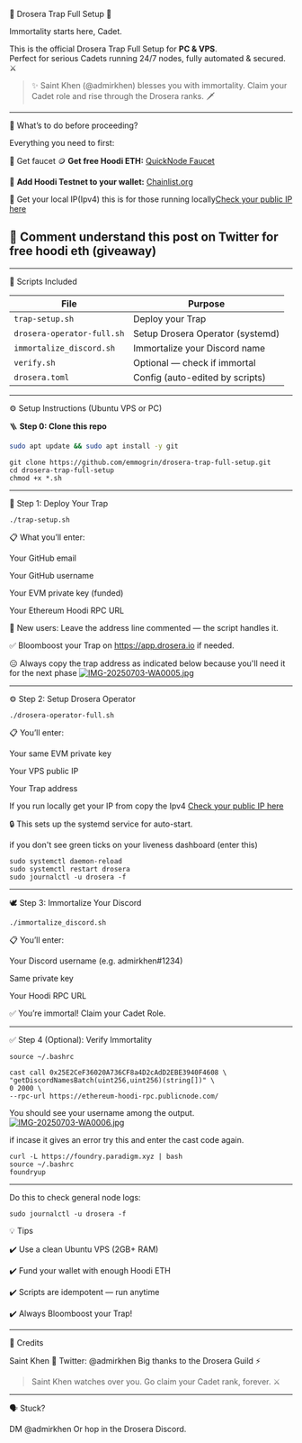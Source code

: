 🧡 Drosera Trap Full Setup 🧡

Immortality starts here, Cadet.

This is the official Drosera Trap Full Setup for **PC & VPS**.  
Perfect for serious Cadets running 24/7 nodes, fully automated & secured. ⚔️

> ✨ Saint Khen (@admirkhen) blesses you with immortality.
Claim your Cadet role and rise through the Drosera ranks. 🗡️


---

🧱 What’s to do before proceeding?

Everything you need to first:

📌 Get faucet 🪙 **Get free Hoodi ETH:** [QuickNode Faucet](https://faucet.quicknode.com/ethereum/hoodi/)

📌 **Add Hoodi Testnet to your wallet:** [Chainlist.org](https://chainlist.org/)

📌 Get your local IP(Ipv4) this is for those running locally[Check your public IP here](https://whatismyipaddress.com/)

🏅 Comment understand this post on Twitter for free hoodi eth (giveaway)
---


---

📂 Scripts Included

| File | Purpose |
| ---- | ------- |
| `trap-setup.sh` | Deploy your Trap |
| `drosera-operator-full.sh` | Setup Drosera Operator (systemd) |
| `immortalize_discord.sh` | Immortalize your Discord name |
| `verify.sh` | Optional — check if immortal |
| `drosera.toml` | Config (auto-edited by scripts) |


---

⚙️ Setup Instructions (Ubuntu VPS or PC)

🪜 **Step 0: Clone this repo**

```bash
sudo apt update && sudo apt install -y git
```
```
git clone https://github.com/emmogrin/drosera-trap-full-setup.git
cd drosera-trap-full-setup
chmod +x *.sh
```

---

🐳 Step 1: Deploy Your Trap
```
./trap-setup.sh
```
📋 What you’ll enter:

Your GitHub email

Your GitHub username

Your EVM private key (funded)

Your Ethereum Hoodi RPC URL


🚨 New users: Leave the address line commented — the script handles it.

✅ Bloomboost your Trap on https://app.drosera.io if needed.

😑 Always copy the trap address as indicated below because you'll need it for the next phase
[![IMG-20250703-WA0005.jpg](https://i.postimg.cc/8cB6jc8g/IMG-20250703-WA0005.jpg)](https://postimg.cc/zHvBQJXx)

---

⚙️ Step 2: Setup Drosera Operator
```
./drosera-operator-full.sh
```
📋 You’ll enter:

Your same EVM private key

Your VPS public IP 

Your Trap address

If you run locally get your IP from copy the Ipv4 [Check your public IP here](https://whatismyipaddress.com/)


🔒 This sets up the systemd service for auto-start.

if you don't see green ticks on your liveness dashboard (enter this)
```
sudo systemctl daemon-reload
sudo systemctl restart drosera
sudo journalctl -u drosera -f
```


---

🕊️ Step 3: Immortalize Your Discord
```
./immortalize_discord.sh
```
📋 You’ll enter:

Your Discord username (e.g. admirkhen#1234)

Same private key

Your Hoodi RPC URL


✅ You’re immortal! Claim your Cadet Role.


---

✅ Step 4 (Optional): Verify Immortality
```
source ~/.bashrc
```
```
cast call 0x25E2CeF36020A736CF8a4D2cAdD2EBE3940F4608 \
"getDiscordNamesBatch(uint256,uint256)(string[])" \
0 2000 \
--rpc-url https://ethereum-hoodi-rpc.publicnode.com/
```
You should see your username among the output.
[![IMG-20250703-WA0006.jpg](https://i.postimg.cc/76WsS3x8/IMG-20250703-WA0006.jpg)](https://postimg.cc/TLnJ6WLC)

if incase it gives an error try this and enter the cast code again.
```
curl -L https://foundry.paradigm.xyz | bash
source ~/.bashrc
foundryup
```
---
Do this to check general node logs:
```
sudo journalctl -u drosera -f
```

💡 Tips

✔️ Use a clean Ubuntu VPS (2GB+ RAM)

✔️ Fund your wallet with enough Hoodi ETH

✔️ Scripts are idempotent — run anytime

✔️ Always Bloomboost your Trap!


---

👑 Credits

Saint Khen 🧡 Twitter: @admirkhen
Big thanks to the Drosera Guild ⚡

> Saint Khen watches over you. Go claim your Cadet rank, forever. ⚔️




---

🗣 Stuck?

DM @admirkhen
Or hop in the Drosera Discord.
